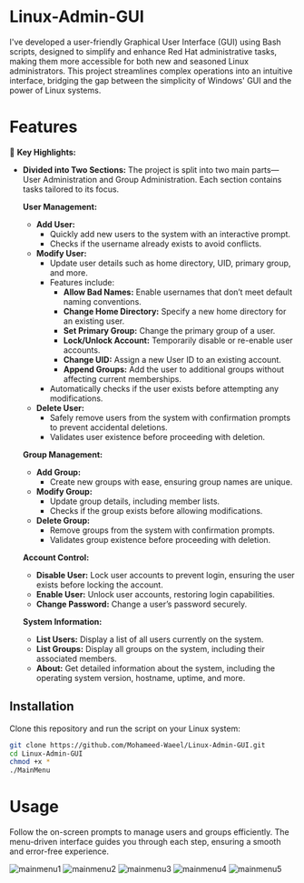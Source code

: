 # Linux-Admin-GUI

I've developed a user-friendly Graphical User Interface (GUI) using Bash scripts, designed to simplify and enhance Red Hat administrative tasks, making them more accessible for both new and seasoned Linux administrators. This project streamlines complex operations into an intuitive interface, bridging the gap between the simplicity of Windows' GUI and the power of Linux systems.

# Features

🔑 **Key Highlights:**
- **Divided into Two Sections:** The project is split into two main parts—User Administration and Group Administration. Each section contains tasks tailored to its focus.

  **User Management:**
  - **Add User:**
    - Quickly add new users to the system with an interactive prompt.
    - Checks if the username already exists to avoid conflicts.
  - **Modify User:**
    - Update user details such as home directory, UID, primary group, and more.
    - Features include:
      - **Allow Bad Names:** Enable usernames that don’t meet default naming conventions.
      - **Change Home Directory:** Specify a new home directory for an existing user.
      - **Set Primary Group:** Change the primary group of a user.
      - **Lock/Unlock Account:** Temporarily disable or re-enable user accounts.
      - **Change UID:** Assign a new User ID to an existing account.
      - **Append Groups:** Add the user to additional groups without affecting current memberships.
    - Automatically checks if the user exists before attempting any modifications.
  - **Delete User:**
    - Safely remove users from the system with confirmation prompts to prevent accidental deletions.
    - Validates user existence before proceeding with deletion.

  **Group Management:**
  - **Add Group:**
    - Create new groups with ease, ensuring group names are unique.
  - **Modify Group:**
    - Update group details, including member lists.
    - Checks if the group exists before allowing modifications.
  - **Delete Group:**
    - Remove groups from the system with confirmation prompts.
    - Validates group existence before proceeding with deletion.

  **Account Control:**
  - **Disable User:** Lock user accounts to prevent login, ensuring the user exists before locking the account.
  - **Enable User:** Unlock user accounts, restoring login capabilities.
  - **Change Password:** Change a user’s password securely.

  **System Information:**
  - **List Users:** Display a list of all users currently on the system.
  - **List Groups:** Display all groups on the system, including their associated members.
  - **About:** Get detailed information about the system, including the operating system version, hostname, uptime, and more.

## Installation

Clone this repository and run the script on your Linux system:

```bash
git clone https://github.com/Mohameed-Waeel/Linux-Admin-GUI.git
cd Linux-Admin-GUI
chmod +x *
./MainMenu

```

# Usage
Follow the on-screen prompts to manage users and groups efficiently. The menu-driven interface guides you through each step, ensuring a smooth and error-free experience.

![mainmenu1](https://github.com/user-attachments/assets/a905efc4-2bd5-42ab-8a90-d2b9e04853db)
![mainmenu2](https://github.com/user-attachments/assets/c73f75a2-571e-415f-aaf1-888e5f6c54a0)
![mainmenu3](https://github.com/user-attachments/assets/f734db85-7954-49e4-9fc5-5ba5c602ab2f)
![mainmenu4](https://github.com/user-attachments/assets/48434aa2-c048-440f-b950-466bccf9af5d)
![mainmenu5](https://github.com/user-attachments/assets/ec6075fa-f656-4e7e-8d06-80ed0f0c4c18)
